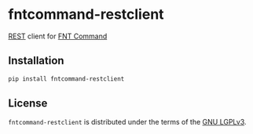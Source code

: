 # fntcommand-restclient

[REST](https://en.wikipedia.org/wiki/Representational_state_transfer) client for
[FNT Command](https://www.fntsoftware.com/en/products/fnt-command)

## Installation

```bash
pip install fntcommand-restclient
```

## License

`fntcommand-restclient` is distributed under the terms of the
[GNU LGPLv3](https://choosealicense.com/licenses/lgpl-3.0).
